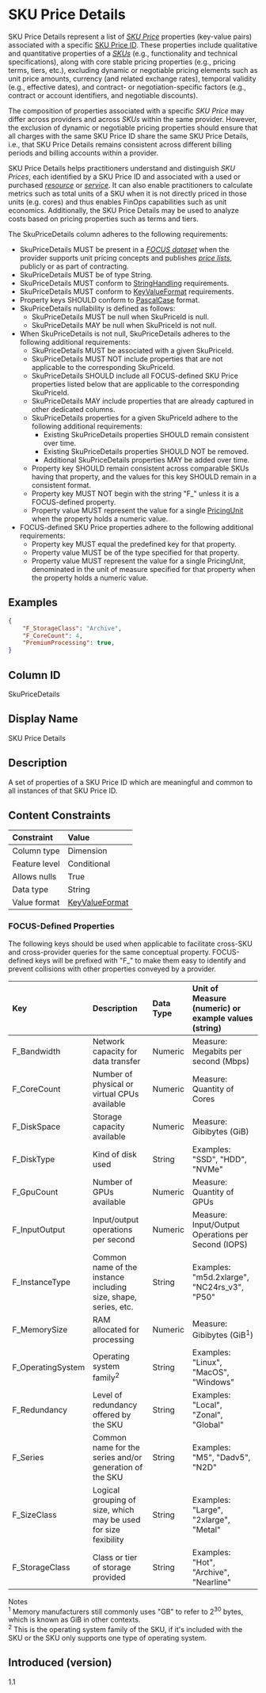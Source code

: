 # SKU Price Details

SKU Price Details represent a list of [*SKU Price*](#glossary:sku-price) properties (key-value pairs) associated with a specific [SKU Price ID](#skupriceid). These properties include qualitative and quantitative properties of a [*SKUs*](#glossary:sku) (e.g., functionality and technical specifications), along with core stable pricing properties (e.g., pricing terms, tiers, etc.), excluding dynamic or negotiable pricing elements such as unit price amounts, currency (and related exchange rates), temporal validity (e.g., effective dates), and contract- or negotiation-specific factors (e.g., contract or account identifiers, and negotiable discounts).

The composition of properties associated with a specific *SKU Price* may differ across providers and across *SKUs* within the same provider. However, the exclusion of dynamic or negotiable pricing properties should ensure that all charges with the same SKU Price ID share the same SKU Price Details, i.e., that SKU Price Details remains consistent across different billing periods and billing accounts within a provider.

SKU Price Details helps practitioners understand and distinguish *SKU Prices*, each identified by a SKU Price ID and associated with a used or purchased [*resource*](#glossary:resource) or [*service*](#glossary:service). It can also enable practitioners to calculate metrics such as total units of a SKU when it is not directly priced in those units (e.g. cores) and thus enables FinOps capabilities such as unit economics. Additionally, the SKU Price Details may be used to analyze costs based on pricing properties such as terms and tiers.

The SkuPriceDetails column adheres to the following requirements:

* SkuPriceDetails MUST be present in a [*FOCUS dataset*](#glossary:FOCUS-dataset) when the provider supports unit pricing concepts and publishes [*price lists*](#glossary:price-list), publicly or as part of contracting.
* SkuPriceDetails MUST be of type String.
* SkuPriceDetails MUST conform to [StringHandling](#stringhandling) requirements.
* SkuPriceDetails MUST conform to [KeyValueFormat](#key-valueformat) requirements.
* Property keys SHOULD conform to [PascalCase](#glossary:pascalcase) format.
* SkuPriceDetails nullability is defined as follows:
  * SkuPriceDetails MUST be null when SkuPriceId is null.
  * SkuPriceDetails MAY be null when SkuPriceId is not null.
* When SkuPriceDetails is not null, SkuPriceDetails adheres to the following additional requirements:
  * SkuPriceDetails MUST be associated with a given SkuPriceId.
  * SkuPriceDetails MUST NOT include properties that are not applicable to the corresponding SkuPriceId.
  * SkuPriceDetails SHOULD include all FOCUS-defined SKU Price properties listed below that are applicable to the corresponding SkuPriceId.
  * SkuPriceDetails MAY include properties that are already captured in other dedicated columns.
  * SkuPriceDetails properties for a given SkuPriceId adhere to the following additional requirements:
    * Existing SkuPriceDetails properties SHOULD remain consistent over time.
    * Existing SkuPriceDetails properties SHOULD NOT be removed.
    * Additional SkuPriceDetails properties MAY be added over time.
  * Property key SHOULD remain consistent across comparable SKUs having that property, and the values for this key SHOULD remain in a consistent format.
  * Property key MUST NOT begin with the string "F_" unless it is a FOCUS-defined property.
  * Property value MUST represent the value for a single [PricingUnit](#pricingunit) when the property holds a numeric value.
* FOCUS-defined SKU Price properties adhere to the following additional requirements:
  * Property key MUST equal the predefined key for that property.
  * Property value MUST be of the type specified for that property.
  * Property value MUST represent the value for a single PricingUnit, denominated in the unit of measure specified for that property when the property holds a numeric value.

## Examples

```json
{
    "F_StorageClass": "Archive",
    "F_CoreCount": 4,
    "PremiumProcessing": true,
}
```

## Column ID

SkuPriceDetails

## Display Name

SKU Price Details

## Description

A set of properties of a SKU Price ID which are meaningful and common to all instances of that SKU Price ID.

## Content Constraints

| Constraint    | Value                              |
| :------------ | :--------------------------------- |
| Column type   | Dimension                          |
| Feature level | Conditional                        |
| Allows nulls  | True                               |
| Data type     | String                             |
| Value format  | [KeyValueFormat](#key-valueformat) |

### FOCUS-Defined Properties

The following keys should be used when applicable to facilitate cross-SKU and cross-provider queries for the same conceptual property. FOCUS-defined keys will be prefixed with "F_" to make them easy to identify and prevent collisions with other properties conveyed by a provider.

| Key                        | Description                                                     | Data Type        | Unit of Measure (numeric) or example values (string)  |
| :------------------------- | :-------------------------------------------------------------- | :--------------- | :---------------------------------------------------- |
| F_Bandwidth                | Network capacity for data transfer                              | Numeric          | Measure: Megabits per second (Mbps)                   |
| F_CoreCount                | Number of physical or virtual CPUs available                    | Numeric          | Measure: Quantity of Cores                            |
| F_DiskSpace                | Storage capacity available                                      | Numeric          | Measure: Gibibytes (GiB)                              |
| F_DiskType                 | Kind of disk used                                               | String           | Examples: "SSD", "HDD", "NVMe"                        |
| F_GpuCount                 | Number of GPUs available                                        | Numeric          | Measure: Quantity of GPUs                             |
| F_InputOutput              | Input/output operations per second                              | Numeric          | Measure: Input/Output Operations per Second (IOPS)    |
| F_InstanceType             | Common name of the instance including size, shape, series, etc. | String           | Examples: "m5d.2xlarge", "NC24rs_v3", "P50"           |
| F_MemorySize               | RAM allocated for processing                                    | Numeric          | Measure: Gibibytes (GiB<sup>1</sup>)                  |
| F_OperatingSystem          | Operating system family<sup>2</sup>                             | String           | Examples: "Linux", "MacOS", "Windows"                 |
| F_Redundancy               | Level of redundancy offered by the SKU                          | String           | Examples: "Local", "Zonal", "Global"                  |
| F_Series                   | Common name for the series and/or generation of the SKU         | String           | Examples: "M5", "Dadv5", "N2D"                        |
| F_SizeClass                | Logical grouping of size, which may be used for size fexibility | String           | Examples: "Large", "2xlarge", "Metal"                 |
| F_StorageClass             | Class or tier of storage provided                               | String           | Examples: "Hot", "Archive", "Nearline"                |

Notes
<br><sup>1</sup> Memory manufacturers still commonly uses "GB" to refer to 2<sup>30</sup> bytes, which is known as GiB in other contexts.
<br><sup>2</sup> This is the operating system family of the SKU, if it's included with the SKU or the SKU only supports one type of operating system.

## Introduced (version)

1.1
